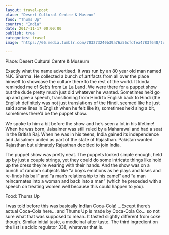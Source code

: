 ```yaml
---
layout: travel-post
place: "Desert Cultural Centre & Museum"
food: "Thums Up"
country: "India"
date: 2017-11-17 00:00:00
publish: true
categories: travel
image: "https://66.media.tumblr.com/703273240b39a76a56cfdfea4783f648/tumblr_p0t7vgbHZZ1wkhtd7o1_1280.jpg"

---
```


Place: Desert Cultural Centre & Museum

Exactly what the name advertised. It was run by an 80 year old man named N.K. Sharma. He collected a bunch of artifacts from all over the place himself to showcase the culture there to the rest of the world. It kinda reminded me of Seb’s from La La Land. We were there for a puppet show but the dude pretty much just did whatever he wanted. Sometimes he’d go up and give a speech, transitioning from Hindi to English back to Hindi (the English definitely was not just translations of the Hindi, seemed like he just said some lines in English when he felt like it), sometimes he’d sing a bit, sometimes there’d be the puppet show.

We spoke to him a bit before the show and he’s seen a lot in his lifetime! When he was born, Jaisalmer was still ruled by a Maharawal and had a seat in the British Raj. When he was in his teens, India gained its independence and Jaisalmer united as part of the state of Rajasthan. Pakistan wanted Rajasthan but ultimately Rajasthan decided to join India.

The puppet show was pretty neat. The puppets looked simple enough, held up by just a couple strings, yet they could do some intricate things like hold up the dress they’re wearing with their hands. And the show was on a bunch of random subjects like “a boy’s emotions as he plays and loses and re-finds his ball” and “a man’s relationship to his camel” and “a man reincarnates into a woman and back into a man” (which he preceded with a speech on treating women well because this could happen to you).

Food: Thums Up

I was told before this was basically Indian Coca-Cola! …Except there’s actual Coca-Cola here… and Thums Up is made by Coca-Cola Co… so not sure what that was supposed to mean. It tasted slightly different from coke though. Similar initial taste, a medicinal after taste. The third ingredient on the list is acidic regulator 338, whatever that is.